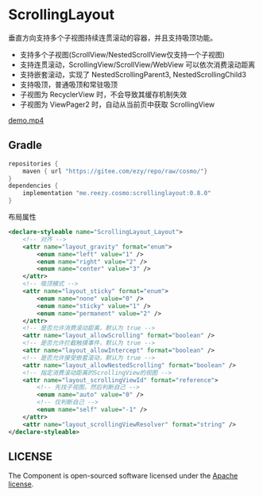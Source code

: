 # ScrollingLayout

垂直方向支持多个子视图持续连贯滚动的容器，并且支持吸顶功能。

- 支持多个子视图(ScrollView/NestedScrollView仅支持一个子视图)
- 支持连贯滚动，ScrollingView/ScrollView/WebView 可以依次消费滚动距离
- 支持嵌套滚动，实现了 NestedScrollingParent3, NestedScrollingChild3
- 支持吸顶，普通吸顶和常驻吸顶
- 子视图为 RecyclerView 时，不会导致其缓存机制失效
- 子视图为 ViewPager2 时，自动从当前页中获取 ScrollingView

  
[demo.mp4](demo.mp4)


## Gradle

``` groovy
repositories {
    maven { url "https://gitee.com/ezy/repo/raw/cosmo/"}
}
dependencies {
    implementation "me.reezy.cosmo:scrollinglayout:0.8.0"
}
```

布局属性

```xml 
<declare-styleable name="ScrollingLayout_Layout">
    <!-- 对齐 -->
    <attr name="layout_gravity" format="enum">
        <enum name="left" value="1" />
        <enum name="right" value="2" />
        <enum name="center" value="3" />
    </attr>
    <!-- 吸顶模式 -->
    <attr name="layout_sticky" format="enum">
        <enum name="none" value="0" />
        <enum name="sticky" value="1" />
        <enum name="permanent" value="2" />
    </attr>
    <!-- 是否允许消费滚动距离，默认为 true -->
    <attr name="layout_allowScrolling" format="boolean" />
    <!-- 是否允许拦截触摸事件，默认为 true -->
    <attr name="layout_allowIntercept" format="boolean" />
    <!-- 是否允许接受嵌套滚动，默认为 true -->
    <attr name="layout_allowNestedScrolling" format="boolean" />
    <!-- 指定消费滚动距离的ScrollingView的视图 -->
    <attr name="layout_scrollingViewId" format="reference">
        <!-- 先找子视图，然后判断自己 -->
        <enum name="auto" value="0" />
        <!-- 仅判断自己 -->
        <enum name="self" value="-1" />
    </attr>
    <attr name="layout_scrollingViewResolver" format="string" />
</declare-styleable>
```

## LICENSE

The Component is open-sourced software licensed under the [Apache license](LICENSE).